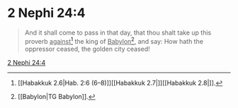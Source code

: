 # 2 Nephi 24:4

> And it shall come to pass in that day, that thou shalt take up this proverb <u>against</u>[^a] the king of <u>Babylon</u>[^b], and say: How hath the oppressor ceased, the golden city ceased!

[2 Nephi 24:4](https://www.churchofjesuschrist.org/study/scriptures/bofm/2-ne/24?lang=eng&id=p4#p4)


[^a]: [[Habakkuk 2.6|Hab. 2:6 (6–8)]][[Habakkuk 2.7|]][[Habakkuk 2.8|]].  
[^b]: [[Babylon|TG Babylon]].  
